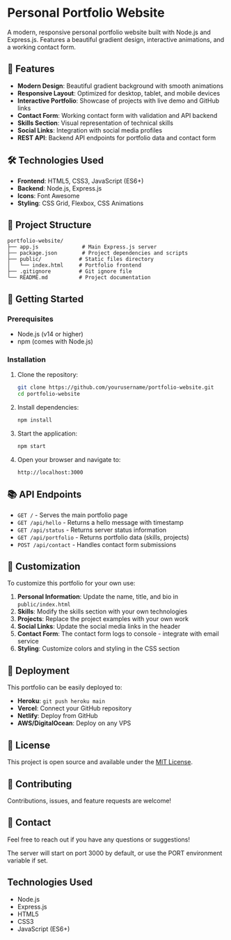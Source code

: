 # Personal Portfolio Website

A modern, responsive personal portfolio website built with Node.js and Express.js. Features a beautiful gradient design, interactive animations, and a working contact form.

## 🚀 Features

- **Modern Design**: Beautiful gradient background with smooth animations
- **Responsive Layout**: Optimized for desktop, tablet, and mobile devices
- **Interactive Portfolio**: Showcase of projects with live demo and GitHub links
- **Contact Form**: Working contact form with validation and API backend
- **Skills Section**: Visual representation of technical skills
- **Social Links**: Integration with social media profiles
- **REST API**: Backend API endpoints for portfolio data and contact form

## 🛠️ Technologies Used

- **Frontend**: HTML5, CSS3, JavaScript (ES6+)
- **Backend**: Node.js, Express.js
- **Icons**: Font Awesome
- **Styling**: CSS Grid, Flexbox, CSS Animations

## 📁 Project Structure

```
portfolio-website/
├── app.js              # Main Express.js server
├── package.json        # Project dependencies and scripts
├── public/            # Static files directory
│   └── index.html     # Portfolio frontend
├── .gitignore         # Git ignore file
└── README.md          # Project documentation
```

## 🚀 Getting Started

### Prerequisites
- Node.js (v14 or higher)
- npm (comes with Node.js)

### Installation

1. Clone the repository:
   ```bash
   git clone https://github.com/yourusername/portfolio-website.git
   cd portfolio-website
   ```

2. Install dependencies:
   ```bash
   npm install
   ```

3. Start the application:
   ```bash
   npm start
   ```

4. Open your browser and navigate to:
   ```
   http://localhost:3000
   ```

## 📚 API Endpoints

- `GET /` - Serves the main portfolio page
- `GET /api/hello` - Returns a hello message with timestamp
- `GET /api/status` - Returns server status information
- `GET /api/portfolio` - Returns portfolio data (skills, projects)
- `POST /api/contact` - Handles contact form submissions

## 🎨 Customization

To customize this portfolio for your own use:

1. **Personal Information**: Update the name, title, and bio in `public/index.html`
2. **Skills**: Modify the skills section with your own technologies
3. **Projects**: Replace the project examples with your own work
4. **Social Links**: Update the social media links in the header
5. **Contact Form**: The contact form logs to console - integrate with email service
6. **Styling**: Customize colors and styling in the CSS section

## 🚀 Deployment

This portfolio can be easily deployed to:
- **Heroku**: `git push heroku main`
- **Vercel**: Connect your GitHub repository
- **Netlify**: Deploy from GitHub
- **AWS/DigitalOcean**: Deploy on any VPS

## 📝 License

This project is open source and available under the [MIT License](LICENSE).

## 🤝 Contributing

Contributions, issues, and feature requests are welcome!

## 📧 Contact

Feel free to reach out if you have any questions or suggestions!

The server will start on port 3000 by default, or use the PORT environment variable if set.

## Technologies Used

- Node.js
- Express.js
- HTML5
- CSS3
- JavaScript (ES6+)
